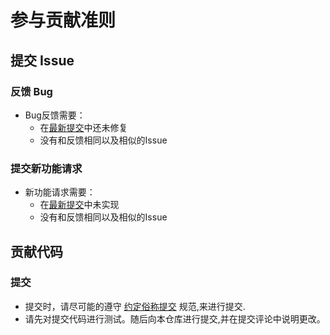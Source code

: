 # 参与贡献准则

## 提交 Issue
### 反馈 Bug
- Bug反馈需要：
  - 在[最新提交](https://github.com/baiyao105/Class-Manager/commits/master)中还未修复
  - 没有和反馈相同以及相似的Issue

### 提交新功能请求

- 新功能请求需要：
  - 在[最新提交](https://github.com/baiyao105/Class-Manager/commits/master)中未实现
  - 没有和反馈相同以及相似的Issue

## 贡献代码

### 提交

- 提交时，请尽可能的遵守 [约定俗称提交](https://www.conventionalcommits.org/zh-hans/v1.0.0) 规范,来进行提交.
- 请先对提交代码进行测试。随后向本仓库进行提交,并在提交评论中说明更改。